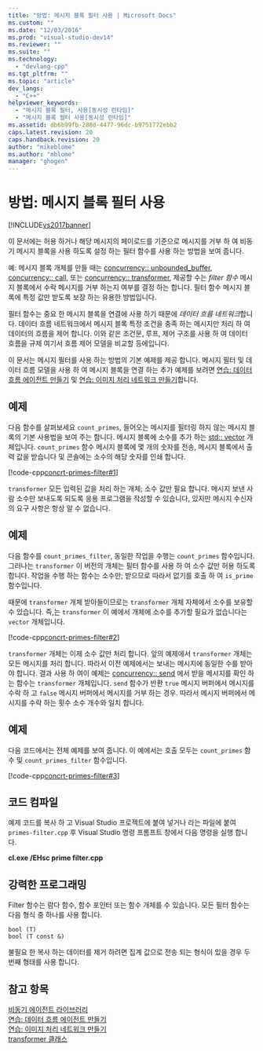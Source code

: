 ```yaml
---
title: "방법: 메시지 블록 필터 사용 | Microsoft Docs"
ms.custom: ""
ms.date: "12/03/2016"
ms.prod: "visual-studio-dev14"
ms.reviewer: ""
ms.suite: ""
ms.technology: 
  - "devlang-cpp"
ms.tgt_pltfrm: ""
ms.topic: "article"
dev_langs: 
  - "C++"
helpviewer_keywords: 
  - "메시지 블록 필터, 사용[동시성 런타임]"
  - "메시지 블록 필터 사용[동시성 런타임]"
ms.assetid: db6b99fb-288d-4477-96dc-b9751772ebb2
caps.latest.revision: 20
caps.handback.revision: 20
author: "mikeblome"
ms.author: "mblome"
manager: "ghogen"
---
```

# 방법: 메시지 블록 필터 사용
[!INCLUDE[vs2017banner](../../assembler/inline/includes/vs2017banner.md)]

이 문서에는 허용 하거나 해당 메시지의 페이로드를 기준으로 메시지를 거부 하 여 비동기 메시지 블록을 사용 하도록 설정 하는 필터 함수를 사용 하는 방법을 보여 줍니다.  
  
 예: 메시지 블록 개체를 만들 때는 [concurrency:: unbounded_buffer](../Topic/unbounded_buffer%20Class.md),  [concurrency:: call](../../parallel/concrt/reference/call-class.md), 또는 [concurrency:: transformer](../../parallel/concrt/reference/transformer-class.md), 제공할 수는 *filter 함수* 메시지 블록에서 수락 메시지를 거부 하는지 여부를 결정 하는 합니다. 필터 함수 메시지 블록에 특정 값만 받도록 보장 하는 유용한 방법입니다.  
  
 필터 함수는 중요 한 메시지 블록을 연결에 사용 하기 때문에 *데이터 흐름 네트워크*합니다. 데이터 흐름 네트워크에서 메시지 블록 특정 조건을 충족 하는 메시지만 처리 하 여 데이터의 흐름을 제어 합니다. 이와 같은 조건문, 루프, 제어 구조를 사용 하 여 데이터 흐름을 규제 여기서 흐름 제어 모델을 비교할 등에입니다.  
  
 이 문서는 메시지 필터를 사용 하는 방법의 기본 예제를 제공 합니다. 메시지 필터 및 데이터 흐름 모델을 사용 하 여 메시지 블록을 연결 하는 추가 예제를 보려면 [연습: 데이터 흐름 에이전트 만들기](../../parallel/concrt/walkthrough-creating-a-dataflow-agent.md) 및 [연습: 이미지 처리 네트워크 만들기](../../parallel/concrt/walkthrough-creating-an-image-processing-network.md)합니다.  
  
## <a name="example"></a>예제  
 다음 함수를 살펴보세요 `count_primes`, 들어오는 메시지를 필터링 하지 않는 메시지 블록의 기본 사용법을 보여 주는 합니다. 메시지 블록에 소수를 추가 하는 [std:: vector](../../standard-library/vector-class.md) 개체입니다.  `count_primes` 함수 메시지 블록에 몇 개의 숫자를 전송, 메시지 블록에서 출력 값을 받습니다 및 콘솔에는 소수의 해당 숫자를 인쇄 합니다.  
  
 [!code-cpp[concrt-primes-filter#1](../../parallel/concrt/codesnippet/CPP/how-to-use-a-message-block-filter_1.cpp)]  
  
  `transformer` 모든 입력된 값을 처리 하는 개체; 소수 값만 필요 합니다. 메시지 보낸 사람 소수만 보내도록 되도록 응용 프로그램을 작성할 수 있습니다, 있지만 메시지 수신자의 요구 사항은 항상 알 수 없습니다.  
  
## <a name="example"></a>예제  
 다음 함수를 `count_primes_filter`, 동일한 작업을 수행는 `count_primes` 함수입니다. 그러나는 `transformer` 이 버전의 개체는 필터 함수를 사용 하 여 소수 값만 허용 하도록 합니다. 작업을 수행 하는 함수는 소수만; 받으므로 따라서 없기를 호출 하 여 `is_prime` 함수입니다.  
  
 때문에 `transformer` 개체 받아들이므로는 `transformer` 개체 자체에서 소수를 보유할 수 있습니다. 즉,는 `transformer` 이 예에서 개체에 소수를 추가할 필요가 없습니다는 `vector` 개체입니다.  
  
 [!code-cpp[concrt-primes-filter#2](../../parallel/concrt/codesnippet/CPP/how-to-use-a-message-block-filter_2.cpp)]  
  
  `transformer` 개체는 이제 소수 값만 처리 합니다. 앞의 예제에서 `transformer` 개체는 모든 메시지를 처리 합니다. 따라서 이전 예제에서는 보내는 메시지에 동일한 수를 받아야 합니다. 결과 사용 하 여이 예제는 [concurrency:: send](../Topic/send%20Function.md) 에서 받을 메시지를 확인 하는 함수는 `transformer` 개체입니다.  `send` 함수가 반환 `true` 메시지 버퍼에서 메시지를 수락 하 고 `false` 메시지 버퍼에서 메시지를 거부 하는 경우. 따라서 메시지 버퍼에서 메시지를 수락 하는 횟수 소수 개수와 일치 합니다.  
  
## <a name="example"></a>예제  
 다음 코드에서는 전체 예제를 보여 줍니다. 이 예에서는 호출 모두는 `count_primes` 함수 및 `count_primes_filter` 함수입니다.  
  
 [!code-cpp[concrt-primes-filter#3](../../parallel/concrt/codesnippet/CPP/how-to-use-a-message-block-filter_3.cpp)]  
  
## <a name="compiling-the-code"></a>코드 컴파일  
 예제 코드를 복사 하 고 Visual Studio 프로젝트에 붙여 넣거나 라는 파일에 붙여 `primes-filter.cpp` 후 Visual Studio 명령 프롬프트 창에서 다음 명령을 실행 합니다.  
  
 **cl.exe /EHsc prime filter.cpp**  
  
## <a name="robust-programming"></a>강력한 프로그래밍  
 Filter 함수는 람다 함수, 함수 포인터 또는 함수 개체를 수 있습니다. 모든 필터 함수는 다음 형식 중 하나를 사용 합니다.  
  
```Output  
bool (T)  
bool (T const &)  
```  
  
 불필요 한 복사 하는 데이터를 제거 하려면 집계 값으로 전송 되는 형식이 있을 경우 두 번째 형태를 사용 합니다.  
  
## <a name="see-also"></a>참고 항목  
 [비동기 에이전트 라이브러리](../../parallel/concrt/asynchronous-agents-library.md)   
 [연습: 데이터 흐름 에이전트 만들기](../../parallel/concrt/walkthrough-creating-a-dataflow-agent.md)   
 [연습: 이미지 처리 네트워크 만들기](../../parallel/concrt/walkthrough-creating-an-image-processing-network.md)   
 [transformer 클래스](../../parallel/concrt/reference/transformer-class.md)
